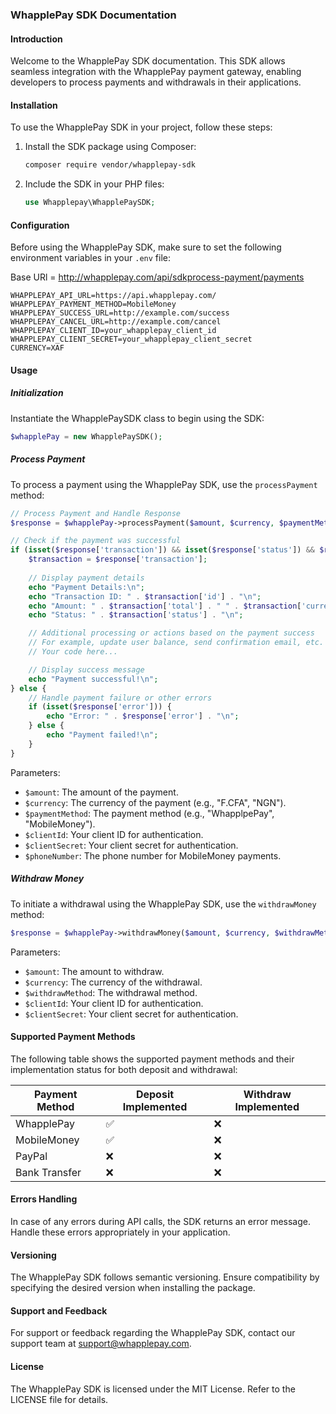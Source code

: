 
### WhapplePay SDK Documentation

#### Introduction
Welcome to the WhapplePay SDK documentation. This SDK allows seamless integration with the WhapplePay payment gateway, enabling developers to process payments and withdrawals in their applications.

#### Installation
To use the WhapplePay SDK in your project, follow these steps:
1. Install the SDK package using Composer:
   ```bash
   composer require vendor/whapplepay-sdk
   ```
2. Include the SDK in your PHP files:
   ```php
   use Whapplepay\WhapplePaySDK;

   ```

#### Configuration
Before using the WhapplePay SDK, make sure to set the following environment variables in your `.env` file:

Base URl = http://whapplepay.com/api/sdkprocess-payment/payments

```plaintext
WHAPPLEPAY_API_URL=https://api.whapplepay.com/
WHAPPLEPAY_PAYMENT_METHOD=MobileMoney
WHAPPLEPAY_SUCCESS_URL=http://example.com/success
WHAPPLEPAY_CANCEL_URL=http://example.com/cancel
WHAPPLEPAY_CLIENT_ID=your_whapplepay_client_id
WHAPPLEPAY_CLIENT_SECRET=your_whapplepay_client_secret
CURRENCY=XAF

```

#### Usage

##### Initialization
Instantiate the WhapplePaySDK class to begin using the SDK:
```php
$whapplePay = new WhapplePaySDK();
```

##### Process Payment
To process a payment using the WhapplePay SDK, use the `processPayment` method:
```php
// Process Payment and Handle Response
$response = $whapplePay->processPayment($amount, $currency, $paymentMethod, $clientId, $clientSecret, $phoneNumber);

// Check if the payment was successful
if (isset($response['transaction']) && isset($response['status']) && $response['status'] == 200) {
    $transaction = $response['transaction'];
    
    // Display payment details
    echo "Payment Details:\n";
    echo "Transaction ID: " . $transaction['id'] . "\n";
    echo "Amount: " . $transaction['total'] . " " . $transaction['currency'] . "\n";
    echo "Status: " . $transaction['status'] . "\n";

    // Additional processing or actions based on the payment success
    // For example, update user balance, send confirmation email, etc.
    // Your code here...

    // Display success message
    echo "Payment successful!\n";
} else {
    // Handle payment failure or other errors
    if (isset($response['error'])) {
        echo "Error: " . $response['error'] . "\n";
    } else {
        echo "Payment failed!\n";
    }
}
```
Parameters:
- `$amount`: The amount of the payment.
- `$currency`: The currency of the payment (e.g., "F.CFA", "NGN").
- `$paymentMethod`: The payment method (e.g., "WhapplpePay", "MobileMoney").
- `$clientId`: Your client ID for authentication.
- `$clientSecret`: Your client secret for authentication.
- `$phoneNumber`: The phone number for MobileMoney payments.

##### Withdraw Money
To initiate a withdrawal using the WhapplePay SDK, use the `withdrawMoney` method:
```php
$response = $whapplePay->withdrawMoney($amount, $currency, $withdrawMethod, $clientId, $clientSecret);
```
Parameters:
- `$amount`: The amount to withdraw.
- `$currency`: The currency of the withdrawal.
- `$withdrawMethod`: The withdrawal method.
- `$clientId`: Your client ID for authentication.
- `$clientSecret`: Your client secret for authentication.

#### Supported Payment Methods

The following table shows the supported payment methods and their implementation status for both deposit and withdrawal:

| Payment Method | Deposit Implemented | Withdraw Implemented |
|----------------|----------------------|----------------------|
| WhapplePay     | ✅                    | ❌                     |
| MobileMoney    | ✅                    | ❌                     |
| PayPal         | ❌                    | ❌                    |
| Bank Transfer  | ❌                    | ❌                    |


#### Errors Handling
In case of any errors during API calls, the SDK returns an error message. Handle these errors appropriately in your application.

#### Versioning
The WhapplePay SDK follows semantic versioning. Ensure compatibility by specifying the desired version when installing the package.

#### Support and Feedback
For support or feedback regarding the WhapplePay SDK, contact our support team at support@whapplepay.com.

#### License
The WhapplePay SDK is licensed under the MIT License. Refer to the LICENSE file for details.

